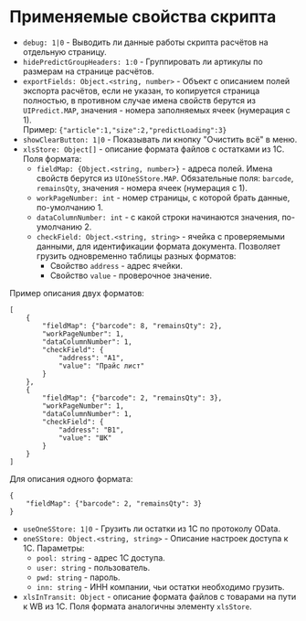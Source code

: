 # Применяемые свойства скрипта
* ```debug: 1|0``` - Выводить ли данные работы скрипта расчётов на отдельную страницу.
* ```hidePredictGroupHeaders: 1:0``` - Группировать ли артикулы по размерам на странице расчётов.
* ```exportFields: Object.<string, number>``` - Объект с описанием полей экспорта расчётов, если не указан, то 
копируется страница полностью, в противном случае имена свойств берутся из ```UIPredict.MAP```, значения - номера заполняемых
ячеек (нумерация с 1). <br />
Пример: ```{"article":1,"size":2,"predictLoading":3}```
* ```showClearButton: 1|0``` - Показывать ли кнопку "Очистить всё" в меню.
* ```xlsStore: Object[]``` - описание формата файлов с остатками из 1С. Поля формата:
    * ```fieldMap: {Object.<string, number>}``` - адреса полей. Имена свойств берутся из ```UIOneSStore.MAP```. Обязательные поля: 
`barcode`, `remainsQty`, значения - номера ячеек (нумерация с 1).
    * ```workPageNumber: int``` - номер страницы, с которой брать данные, по-умолчанию 1.
    * ```dataColumnNumber: int``` - с какой строки начинаются значения, по-умолчанию 2.
    * ```checkField: Object.<string, string>``` - ячейка с проверяемыми данными, для идентификации формата документа.
Позволяет грузить одновременно таблицы разных форматов:
        * Свойство ```address``` - адрес ячейки.
        * Свойство ```value``` - проверочное значение.

Пример описания двух форматов: 
```
[
    {
        "fieldMap": {"barcode": 8, "remainsQty": 2},
        "workPageNumber": 1,
        "dataColumnNumber": 1,
        "checkField": {
            "address": "A1",
            "value": "Прайс лист"
        }
    },
    {
        "fieldMap": {"barcode": 2, "remainsQty": 3},
        "workPageNumber": 1,
        "dataColumnNumber": 1,
        "checkField": {
            "address": "B1",
            "value": "ШК"
        }
    }
]
```
Для описания одного формата: 
```
{
    "fieldMap": {"barcode": 2, "remainsQty": 3}
}
```
* ```useOneSStore: 1|0``` - Грузить ли остатки из 1С по протоколу OData.
* ```oneSStore: Object.<string, string>``` - Описание настроек доступа к 1С. Параметры:
    * ```pool: string``` - адрес 1С доступа.
    * ```user: string``` - пользователь.
    * ```pwd: string``` - пароль.
    * ```inn: string``` - ИНН компании, чьи остатки необходимо грузить.
* ```xlsInTransit: Object``` - описание формата файлов с товарами на пути к WB из 1С. Поля формата аналогичны элементу ```xlsStore```.
